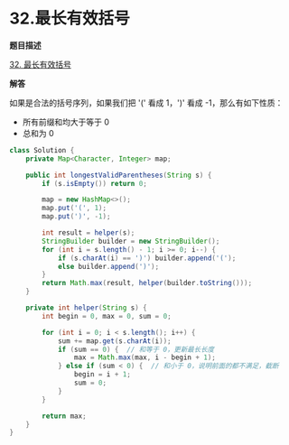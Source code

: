 # 32.最长有效括号

**题目描述**

[32. 最长有效括号](https://leetcode-cn.com/problems/longest-valid-parentheses/)

**解答**

如果是合法的括号序列，如果我们把 '(' 看成 1，')' 看成 -1，那么有如下性质：

- 所有前缀和均大于等于 0
- 总和为 0

```java
class Solution {
    private Map<Character, Integer> map;

    public int longestValidParentheses(String s) {
        if (s.isEmpty()) return 0;

        map = new HashMap<>();
        map.put('(', 1);
        map.put(')', -1);

        int result = helper(s);
        StringBuilder builder = new StringBuilder();
        for (int i = s.length() - 1; i >= 0; i--) {
            if (s.charAt(i) == ')') builder.append('(');
            else builder.append(')');
        }
        return Math.max(result, helper(builder.toString()));
    }

    private int helper(String s) {
        int begin = 0, max = 0, sum = 0;

        for (int i = 0; i < s.length(); i++) {
            sum += map.get(s.charAt(i));
            if (sum == 0) {  // 和等于 0，更新最长长度
                max = Math.max(max, i - begin + 1);
            } else if (sum < 0) {  // 和小于 0，说明前面的都不满足，截断
                begin = i + 1;
                sum = 0;
            }
        }

        return max;
    }
}
```
